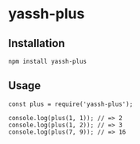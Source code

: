 # yassh-plus


## Installation

`npm install yassh-plus`


## Usage

```
const plus = require('yassh-plus');

console.log(plus(1, 1)); // => 2
console.log(plus(1, 2)); // => 3
console.log(plus(7, 9)); // => 16
```
